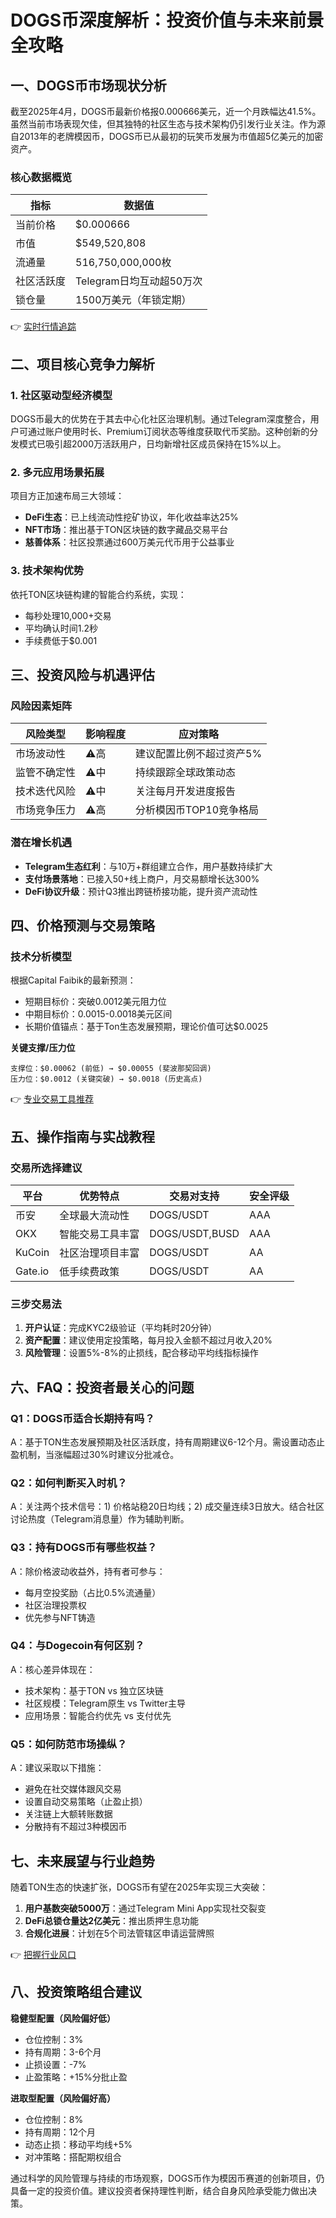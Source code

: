 # DOGS币深度解析：投资价值与未来前景全攻略

## 一、DOGS币市场现状分析

截至2025年4月，DOGS币最新价格报0.000666美元，近一个月跌幅达41.5%。虽然当前市场表现欠佳，但其独特的社区生态与技术架构仍引发行业关注。作为源自2013年的老牌模因币，DOGS币已从最初的玩笑币发展为市值超5亿美元的加密资产。

### 核心数据概览
| 指标          | 数据值                     |
|---------------|--------------------------|
| 当前价格       | $0.000666                |
| 市值           | $549,520,808             |
| 流通量         | 516,750,000,000枚        |
| 社区活跃度     | Telegram日均互动超50万次  |
| 锁仓量         | 1500万美元（年锁定期）   |

👉 [实时行情追踪](https://bit.ly/okx_welcome)

## 二、项目核心竞争力解析

### 1. 社区驱动型经济模型
DOGS币最大的优势在于其去中心化社区治理机制。通过Telegram深度整合，用户可通过账户使用时长、Premium订阅状态等维度获取代币奖励。这种创新的分发模式已吸引超2000万活跃用户，日均新增社区成员保持在15%以上。

### 2. 多元应用场景拓展
项目方正加速布局三大领域：
- **DeFi生态**：已上线流动性挖矿协议，年化收益率达25%
- **NFT市场**：推出基于TON区块链的数字藏品交易平台
- **慈善体系**：社区投票通过600万美元代币用于公益事业

### 3. 技术架构优势
依托TON区块链构建的智能合约系统，实现：
- 每秒处理10,000+交易
- 平均确认时间1.2秒
- 手续费低于$0.001

## 三、投资风险与机遇评估

### 风险因素矩阵
| 风险类型       | 影响程度 | 应对策略                 |
|----------------|----------|--------------------------|
| 市场波动性     | ⚠️高      | 建议配置比例不超过资产5% |
| 监管不确定性   | ⚠️中      | 持续跟踪全球政策动态     |
| 技术迭代风险   | ⚠️中      | 关注每月开发进度报告     |
| 市场竞争压力   | ⚠️高      | 分析模因币TOP10竞争格局  |

### 潜在增长机遇
- **Telegram生态红利**：与10万+群组建立合作，用户基数持续扩大
- **支付场景落地**：已接入50+线上商户，月交易额增长达300%
- **DeFi协议升级**：预计Q3推出跨链桥接功能，提升资产流动性

## 四、价格预测与交易策略

### 技术分析模型
根据Capital Faibik的最新预测：
- 短期目标价：突破0.0012美元阻力位
- 中期目标价：0.0015-0.0018美元区间
- 长期价值锚点：基于Ton生态发展预期，理论价值可达$0.0025

**关键支撑/压力位**
```
支撑位：$0.00062 (前低) → $0.00055 (斐波那契回调)
压力位：$0.0012 (关键突破) → $0.0018 (历史高点)
```

👉 [专业交易工具推荐](https://bit.ly/okx_welcome)

## 五、操作指南与实战教程

### 交易所选择建议
| 平台    | 优势特点                  | 交易对支持       | 安全评级 |
|---------|-------------------------|------------------|----------|
| 币安    | 全球最大流动性           | DOGS/USDT        | AAA      |
| OKX     | 智能交易工具丰富         | DOGS/USDT,BUSD   | AAA      |
| KuCoin  | 社区治理项目丰富         | DOGS/USDT        | AA       |
| Gate.io | 低手续费政策             | DOGS/USDT        | AA       |

### 三步交易法
1. **开户认证**：完成KYC2级验证（平均耗时20分钟）
2. **资产配置**：建议使用定投策略，每月投入金额不超过月收入20%
3. **风险管理**：设置5%-8%的止损线，配合移动平均线指标操作

## 六、FAQ：投资者最关心的问题

### Q1：DOGS币适合长期持有吗？
A：基于TON生态发展预期及社区活跃度，持有周期建议6-12个月。需设置动态止盈机制，当涨幅超过30%时建议分批减仓。

### Q2：如何判断买入时机？
A：关注两个技术信号：1) 价格站稳20日均线；2) 成交量连续3日放大。结合社区讨论热度（Telegram消息量）作为辅助判断。

### Q3：持有DOGS币有哪些权益？
A：除价格波动收益外，持有者可参与：
- 每月空投奖励（占比0.5%流通量）
- 社区治理投票权
- 优先参与NFT铸造

### Q4：与Dogecoin有何区别？
A：核心差异体现在：
- 技术架构：基于TON vs 独立区块链
- 社区规模：Telegram原生 vs Twitter主导
- 应用场景：智能合约优先 vs 支付优先

### Q5：如何防范市场操纵？
A：建议采取以下措施：
- 避免在社交媒体跟风交易
- 设置自动交易策略（止盈止损）
- 关注链上大额转账数据
- 分散持有不超过3种模因币

## 七、未来展望与行业趋势

随着TON生态的快速扩张，DOGS币有望在2025年实现三大突破：
1. **用户基数突破5000万**：通过Telegram Mini App实现社交裂变
2. **DeFi总锁仓量达2亿美元**：推出质押生息功能
3. **合规化进展**：计划在5个司法管辖区申请运营牌照

👉 [把握行业风口](https://bit.ly/okx_welcome)

## 八、投资策略组合建议

**稳健型配置（风险偏好低）**
- 仓位控制：3%
- 持有周期：3-6个月
- 止损设置：-7%
- 止盈策略：+15%分批止盈

**进取型配置（风险偏好高）**
- 仓位控制：8%
- 持有周期：12个月
- 动态止损：移动平均线+5%
- 对冲策略：搭配期权组合

通过科学的风险管理与持续的市场观察，DOGS币作为模因币赛道的创新项目，仍具备一定的投资价值。建议投资者保持理性判断，结合自身风险承受能力做出决策。